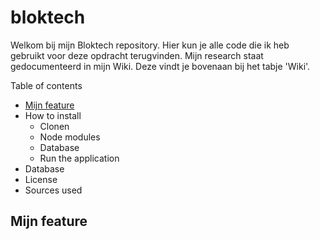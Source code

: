 # bloktech
Welkom bij mijn Bloktech repository. Hier kun je alle code die ik heb gebruikt voor deze opdracht terugvinden. Mijn research staat gedocumenteerd in mijn Wiki. Deze vindt je bovenaan bij het tabje 'Wiki'.

Table of contents
- [Mijn feature](https://github.com/romyjkk/bloktech/blob/main/README.md#mijn-feature)
- How to install
   - Clonen
   - Node modules
   - Database
   - Run the application
- Database
- License
- Sources used

## Mijn feature
